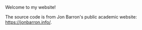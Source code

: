 Welcome to my website!

The source code is from Jon Barron's public academic website: https://jonbarron.info/.